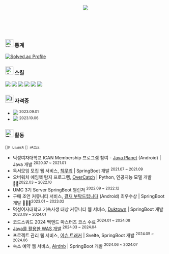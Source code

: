 <br/><br/>
<div align="center">
  <img src="https://capsule-render.vercel.app/api?text=Taeyoung🎯&animation=fadeIn&fontColor=46a4fb&fontSize=80&type=transparent&desc=Backend-Developer&descAlignY=90"/>
</div>
<br/><br/><br/><br/>

### <img src="https://raw.githubusercontent.com/Tarikul-Islam-Anik/Animated-Fluent-Emojis/master/Emojis/Objects/X-Ray.png" alt="X-Ray" width="25" height="25" /> 통계
[![Solved.ac Profile](http://mazassumnida.wtf/api/generate_badge?boj=sharpie1330)](https://solved.ac/sharpie1330)

### <img src="https://raw.githubusercontent.com/Tarikul-Islam-Anik/Animated-Fluent-Emojis/master/Emojis/Activities/Crystal%20Ball.png" alt="Crystal Ball" width="25" height="25" /> 스킬
<img src="https://img.shields.io/badge/Java-ED8B00?style=for-the-badge&logo=openjdk&logoColor=white"/></t>
<img src="https://img.shields.io/badge/Python-3776AB?style=for-the-badge&logo=python&logoColor=white"/> 
<img src="https://img.shields.io/badge/SpringBoot-6DB33F?style=for-the-badge&logo=springboot&logoColor=white"/>
<img src="https://img.shields.io/badge/MySQL-00000F?style=for-the-badge&logo=mysql&logoColor=white"/> 
<img src="https://img.shields.io/badge/Docker-2CA5E0?style=for-the-badge&logo=docker&logoColor=white"/> 
<img src="https://img.shields.io/badge/Amazon_AWS-FF9900?style=for-the-badge&logo=amazonaws&logoColor=white"/> 

### <img src="https://raw.githubusercontent.com/Tarikul-Islam-Anik/Animated-Fluent-Emojis/master/Emojis/Objects/Identification%20Card.png" alt="Identification Card" width="25" height="25" /> 자격증
- <img src="https://img.shields.io/badge/정보처리기사-51b4f5?style=for-the-badge&logo=coveralls&logoColor=black"/> <sup>2023.09.01
- <img src="https://img.shields.io/badge/SQL 개발자(SQLD)-f1e15a?style=for-the-badge&logo=coveralls&logoColor=black"/> <sup>2023.10.06

### <img src="https://raw.githubusercontent.com/Tarikul-Islam-Anik/Animated-Fluent-Emojis/master/Emojis/People/Technologist.png" alt="Technologist" width="25" height="25" />  활동
`🙋‍♀️ ʟᴇᴀᴅᴇʀ` `🏅 ᴘʀɪᴢᴇ`
- 덕성여자대학교 ICAN Membership 프로그램 참여 - [Java Planet](https://github.com/sharpie1330/java-planet) (Android) | Java 개발 <sup>2020.07 ~ 2021.01 
- 독서모임 모집 웹 서비스, [책무리](https://github.com/chakmuri/chakmuri) | SpringBoot 개발 <sup>2021.07 ~ 2021.09
- 오버워치 에임핵 탐지 프로그램, [OverCatch](https://github.com/sharpie1330/OverCatch) | Python, 인공지능 모델 개발 🙋‍♀️<sup>2022.03 ~ 2022.10
- UMC 3기 Server SpringBoot 챌린저 <sup>2022.09 ~ 2022.12
- 구매 조언 커뮤니티 서비스, [결재 부탁드립니다](https://github.com/approval-please/approval-please-Spring) (Android) 최우수상 | SpringBoot 개발 🙋‍♀️🏅<sup>2023.01 ~ 2023.02
- 덕성여자대학교 기숙사생 대상 커뮤니티 웹 서비스, [Duktown](https://github.com/yoonhaorg/Duktown_Backend) | SpringBoot 개발 <sup>2023.09 ~ 2024.01
- 코드스쿼드 2024 백엔드 마스터즈 코스 수료 <sup>2024.01 ~ 2024.08
- [Java를 활용한 WAS 개발](https://github.com/sharpie1330/be-was-neon) <sup>2024.03 ~ 2024.04
- 프로젝트 관리 웹 서비스, [이슈 트래커](https://github.com/sharpie1330/issue-tracker) | Svelte, SpringBoot 개발 <sup>2024.05 ~ 2024.06
- 숙소 예약 웹 서비스, [Airdnb](https://github.com/sharpie1330/be-airdnb) | SpringBoot 개발 <sup>2024.06 ~ 2024.07
